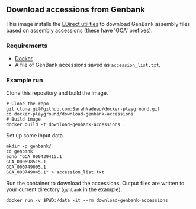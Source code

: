 ## Download accessions from Genbank

This image installs the [EDirect utilities](https://dataguide.nlm.nih.gov/edirect/documentation.html) to download GenBank assembly files based on assembly accessions (these have 'GCA' prefixes).

### Requirements
- [Docker](https://docs.docker.com/get-docker/)
- A file of GenBank accessions saved as `accession_list.txt`. 

### Example run
Clone this repository and build the image.
```
# Clone the repo
git clone git@github.com:SarahNadeau/docker-playground.git
cd docker-playground/download-genbank-accessions
# Build image
docker build -t download-genbank-accessions .
```

Set up some input data.
```
mkdir -p genbank/
cd genbank
echo "GCA_000439415.1
GCA_000698515.1
GCA_000749005.1
GCA_000749045.1" > accession_list.txt
```
Run the container to download the accessions.  Output files are written to your current directory (`genbank` in the example). 
```
docker run -v $PWD:/data -it --rm download-genbank-accessions
```

